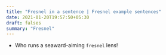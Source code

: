 ```yaml
---
title: "Fresnel in a sentence | Fresnel example sentences"
date: 2021-01-20T19:57:50+05:30
draft: falses
summary: "Fresnel"
---
```

- Who runs a seaward-aiming `fresnel` lens!
                 
